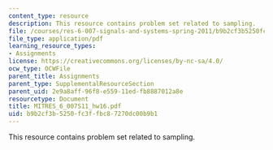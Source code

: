 ```yaml
---
content_type: resource
description: This resource contains problem set related to sampling.
file: /courses/res-6-007-signals-and-systems-spring-2011/b9b2cf3b5250fc3ffbc87270dc00b9b1_MITRES_6_007S11_hw16.pdf
file_type: application/pdf
learning_resource_types:
- Assignments
license: https://creativecommons.org/licenses/by-nc-sa/4.0/
ocw_type: OCWFile
parent_title: Assignments
parent_type: SupplementalResourceSection
parent_uid: 2e9a8aff-96f8-e559-11ed-fb8887012a8e
resourcetype: Document
title: MITRES_6_007S11_hw16.pdf
uid: b9b2cf3b-5250-fc3f-fbc8-7270dc00b9b1
---
```

This resource contains problem set related to sampling.